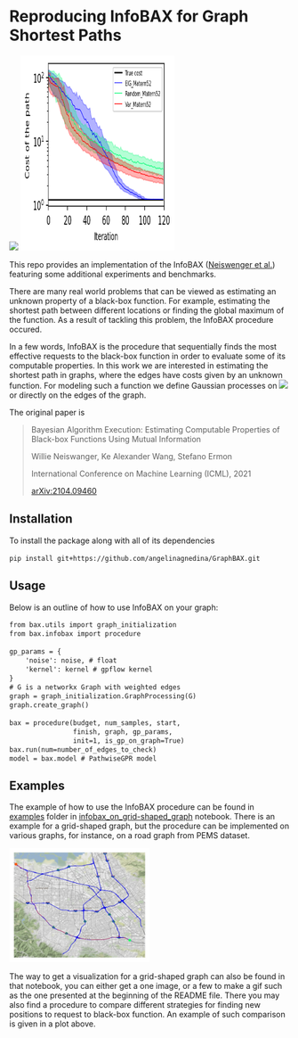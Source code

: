 # Reproducing InfoBAX for Graph Shortest Paths
<p float="left">
<!--     <img src="images/image_Bax_120.png" width="35%"/> -->
    <img src="images/visualization_of_infoBAX.gif"/>
    <img src="images/comparison_log_scale" width="55%" height="350"/>
<!--     <img src="images/comparison_with_other_strategies_log_scale.jpg" /> -->
<!--     <img src="images/comparison_with_other_strategies.jpg" width="30%" />      -->
</p>

This repo provides an implementation of the InfoBAX ([Neiswenger et al.](https://arxiv.org/abs/2104.09460)) featuring some additional experiments and benchmarks.

There are many real world problems that can be viewed as estimating an unknown property of a black-box function. For example, estimating the shortest path between different locations or finding the global maximum of the function. As a result of tackling this problem, the InfoBAX procedure occured.

In a few words, InfoBAX is the procedure that sequentially finds the most effective requests to the black-box function in order to evaluate some of its computable properties. In this work we are interested in estimating the shortest path in graphs, where the edges have costs given by an unknown function. For modeling such a function we define Gaussian processes on <img src="https://latex.codecogs.com/gif.latex?\mathbb{R}^n" /> or directly on the edges of the graph.

The original paper is

>Bayesian Algorithm Execution: Estimating Computable Properties of Black-box Functions Using Mutual Information
>
>Willie Neiswanger, Ke Alexander Wang, Stefano Ermon
>
>International Conference on Machine Learning (ICML), 2021
>
>[arXiv:2104.09460](https://arxiv.org/abs/2104.09460)

## Installation
To install the package along with all of its dependencies

`pip install git+https://github.com/angelinagnedina/GraphBAX.git`

## Usage
Below is an outline of how to use InfoBAX on your graph:

```
from bax.utils import graph_initialization
from bax.infobax import procedure

gp_params = {
    'noise': noise, # float
    'kernel': kernel # gpflow kernel
}
# G is a networkx Graph with weighted edges
graph = graph_initialization.GraphProcessing(G) 
graph.create_graph()

bax = procedure(budget, num_samples, start, 
                finish, graph, gp_params, 
                init=1, is_gp_on_graph=True)
bax.run(num=number_of_edges_to_check)
model = bax.model # PathwiseGPR model
```

## Examples
The example of how to use the InfoBAX procedure can be found in [examples](examples) folder in [infobax_on_grid-shaped_graph](examples/infobax_on_grid-shaped_graph.ipynb) notebook. There is an example for a grid-shaped graph, but the procedure can be implemented on various graphs, for instance, on a road graph from PEMS dataset. 

<img src="images/Estimated_shortest_path.jpg" width ="50%">

The way to get a visualization for a grid-shaped graph can also be found in that notebook, you can either get a one image, or a few to make a gif such as the one presented at the beginning of the README file. There you may also find a procedure to compare different strategies for finding new positions to request to black-box function. An example of such comparison is given in a plot above.
